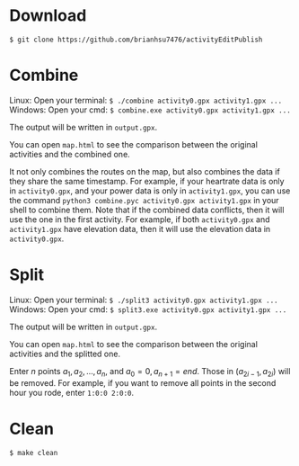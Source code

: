 # Download
```$ git clone https://github.com/brianhsu7476/activityEditPublish```

# Combine
Linux: Open your terminal:
```$ ./combine activity0.gpx activity1.gpx ...```
Windows: Open your cmd:
```$ combine.exe activity0.gpx activity1.gpx ...```

The output will be written in ```output.gpx```.

You can open ```map.html``` to see the comparison between the original activities and the combined one.

It not only combines the routes on the map, but also combines the data if they share the same timestamp. For example, if your heartrate data is only in ```activity0.gpx```, and your power data is only in ```activity1.gpx```, you can use the command ```python3 combine.pyc activity0.gpx activity1.gpx``` in your shell to combine them. Note that if the combined data conflicts, then it will use the one in the first activity. For example, if both ```activity0.gpx``` and ```activity1.gpx``` have elevation data, then it will use the elevation data in ```activity0.gpx```.

# Split
Linux: Open your terminal:
```$ ./split3 activity0.gpx activity1.gpx ...```
Windows: Open your cmd:
```$ split3.exe activity0.gpx activity1.gpx ...```

The output will be written in ```output.gpx```.

You can open ```map.html``` to see the comparison between the original activities and the splitted one.

Enter $n$ points $a_1, a_2, \dots, a_n$, and $a_0=0, a_{n+1}=end$. Those in $(a_{2i-1}, a_{2i})$ will be removed. For example, if you want to remove all points in the second hour you rode, enter ```1:0:0 2:0:0```.

# Clean
```$ make clean```

